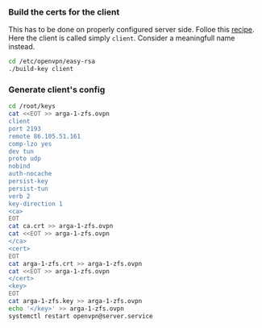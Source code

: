 ### Build the certs for the client
This has to be done on properly configured server side. Folloe this [recipe]. Here the client is called simply ```client```. Consider a meaningfull name instead.
```bash
cd /etc/openvpn/easy-rsa
./build-key client
```
### Generate client's config
```sh
cd /root/keys
cat <<EOT >> arga-1-zfs.ovpn
client
port 2193
remote 86.105.51.161
comp-lzo yes
dev tun
proto udp
nobind
auth-nocache
persist-key
persist-tun
verb 2
key-direction 1
<ca>
EOT
cat ca.crt >> arga-1-zfs.ovpn 
cat <<EOT >> arga-1-zfs.ovpn
</ca>
<cert>
EOT
cat arga-1-zfs.crt >> arga-1-zfs.ovpn 
cat <<EOT >> arga-1-zfs.ovpn
</cert>
<key>
EOT
cat arga-1-zfs.key >> arga-1-zfs.ovpn 
echo '</key>' >> arga-1-zfs.ovpn 
systemctl restart openvpn@server.service
```
[recipe]: <https://github.com/gitarte/OpenVPN/blob/master/configure-server.md>
